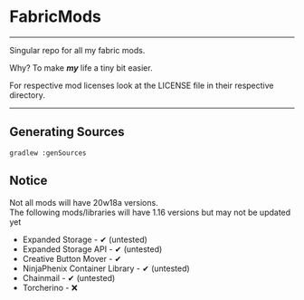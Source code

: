 <h1>FabricMods</h1>
<hr>
<p>Singular repo for all my fabric mods.</p>
<p>Why? To make <b><i>my</i></b> life a tiny bit easier.</p>
<p>For respective mod licenses look at the LICENSE file in their respective directory.</p>
<hr>
<h2>Generating Sources</h2>
<code>gradlew :genSources</code>
<h2>Notice</h2>
Not all mods will have 20w18a versions.
<br>The following mods/libraries will have 1.16 versions but may not be updated yet
<ul>
<li>Expanded Storage - ✔ (untested)</li>
<li>Expanded Storage API - ✔ (untested)</li>
<li>Creative Button Mover - ✔</li>
<li>NinjaPhenix Container Library - ✔ (untested)</li>
<li>Chainmail - ✔ (untested)</li>
<li>Torcherino - ❌</li>
</ul>